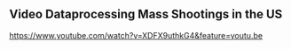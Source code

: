 ## Video Dataprocessing Mass Shootings in the US

https://www.youtube.com/watch?v=XDFX9uthkG4&feature=youtu.be

